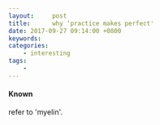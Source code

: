 ```yaml
---
layout:     post
title:      why ‘practice makes perfect'
date: 2017-09-27 09:14:00 +0800
keywords:   
categories:   
	- interesting
tags:		
	- 
---
```


#### Known
refer to 'myelin'.